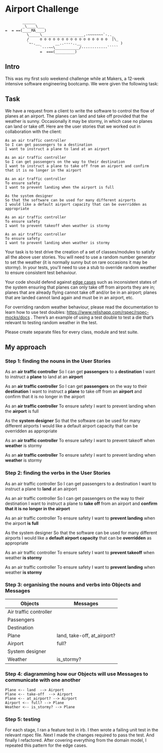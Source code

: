 Airport Challenge
=================

```
        ______
        _\____\___
=  = ==(____MA____)
          \_____\___________________,-~~~~~~~`-.._
          /     o o o o o o o o o o o o o o o o  |\_
          `~-.__       __..----..__                  )
                `---~~\___________/------------`````
                =  ===(_________)

```

Intro
------

This was my first solo weekend challenge while at Makers, a 12-week intensive software engineering bootcamp. We were given the following task:

Task
-----

We have a request from a client to write the software to control the flow of planes at an airport. The planes can land and take off provided that the weather is sunny. Occasionally it may be stormy, in which case no planes can land or take off. Here are the user stories that we worked out in collaboration with the client:

```
As an air traffic controller 
So I can get passengers to a destination 
I want to instruct a plane to land at an airport

As an air traffic controller 
So I can get passengers on the way to their destination 
I want to instruct a plane to take off from an airport and confirm that it is no longer in the airport

As an air traffic controller 
To ensure safety 
I want to prevent landing when the airport is full 

As the system designer
So that the software can be used for many different airports
I would like a default airport capacity that can be overridden as appropriate

As an air traffic controller 
To ensure safety 
I want to prevent takeoff when weather is stormy 

As an air traffic controller 
To ensure safety 
I want to prevent landing when weather is stormy 
```

Your task is to test drive the creation of a set of classes/modules to satisfy all the above user stories. You will need to use a random number generator to set the weather (it is normally sunny but on rare occasions it may be stormy). In your tests, you'll need to use a stub to override random weather to ensure consistent test behaviour.

Your code should defend against [edge cases](http://programmers.stackexchange.com/questions/125587/what-are-the-difference-between-an-edge-case-a-corner-case-a-base-case-and-a-b) such as inconsistent states of the system ensuring that planes can only take off from airports they are in; planes that are already flying cannot take off and/or be in an airport; planes that are landed cannot land again and must be in an airport, etc.

For overriding random weather behaviour, please read the documentation to learn how to use test doubles: https://www.relishapp.com/rspec/rspec-mocks/docs . There’s an example of using a test double to test a die that’s relevant to testing random weather in the test.

Please create separate files for every class, module and test suite.

My approach
------------

### Step 1: finding the nouns in the User Stories

As an **air traffic controller** 
So I can get **passengers** to a **destination** 
I want to instruct a **plane** to land at an **airport**

As an **air traffic controller** 
So I can get **passengers** on the way to their **destination** 
I want to instruct a **plane** to take off from an **airport** and confirm that it is no longer in the airport

As an **air traffic controller**
To ensure safety 
I want to prevent landing when the **airport** is full 

As the **system designer**
So that the software can be used for many different airports
I would like a default airport capacity that can be overridden as appropriate

As an **air traffic controller** 
To ensure safety 
I want to prevent takeoff when **weather** is stormy 

As an **air traffic controller** 
To ensure safety 
I want to prevent landing when **weather** is stormy

### Step 2: finding the verbs in the User Stories

As an air traffic controller 
So I can get passengers to a destination 
I want to instruct a plane to **land** at an airport

As an air traffic controller 
So I can get passengers on the way to their destination 
I want to instruct a plane to **take off** from an airport and **confirm that it is no longer in the airport**

As an air traffic controller 
To ensure safety 
I want to **prevent landing** when the airport **is full** 

As the system designer
So that the software can be used for many different airports
I would like a **default airport capacity** that can be **overridden** as appropriate

As an air traffic controller 
To ensure safety 
I want to **prevent takeoff** when weather **is stormy** 

As an air traffic controller 
To ensure safety 
I want to **prevent landing** when weather **is stormy**

### Step 3: organising the nouns and verbs into Objects and Messages

Objects  | Messages
------------- | -------------
Air traffic controller | 
Passengers  | 
Destination |
Plane | land, take-off, at_airport?
Airport | full?
System designer | 
Weather | is_stormy?

### Step 4: diagramming how our Objects will use Messages to communicate with one another

```
Plane <-- land  --> Airport
Plane <-- take-off  --> Airport
Plane <-- at_airport? --> Airport
Airport <-- full? --> Plane
Weather <-- is_stormy? --> Plane
```

### Step 5: testing
For each stage, I ran a feature test in irb.
I then wrote a failing unit test in the relevant rspec file.
Next I made the changes required to pass the test.
And finally I refactored.
After covering everything from the domain model, I repeated this pattern for the edge cases.
